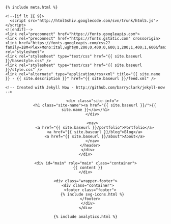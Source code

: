 <!DOCTYPE html>
<html>
  <head>
    <title>{% if page.title %}{{ page.title }} – {% endif %}{{ site.name }} – {{ site.description }}</title>

    {% include meta.html %}

    <!--[if lt IE 9]>
      <script src="http://html5shiv.googlecode.com/svn/trunk/html5.js"></script>
    <![endif]-->
    <link rel="preconnect" href="https://fonts.googleapis.com">
    <link rel="preconnect" href="https://fonts.gstatic.com" crossorigin>
    <link href="https://fonts.googleapis.com/css2?family=IBM+Plex+Mono:ital,wght@0,200;0,400;0,600;1,200;1,400;1,600&family=IBM+Plex+Sans:ital,wght@0,200;0,400;0,600;1,200;1,400;1,600&family=IBM+Plex+Serif:ital,wght@0,200;0,400;0,600;1,200;1,400;1,600&display=swap" rel="stylesheet">
    <link rel="stylesheet" type="text/css" href="{{ site.baseurl }}/basestyle.css" />
    <link rel="stylesheet" type="text/css" href="{{ site.baseurl }}/style.css" />
    <link rel="alternate" type="application/rss+xml" title="{{ site.name }} - {{ site.description }}" href="{{ site.baseurl }}/feed.xml" />

    <!-- Created with Jekyll Now - http://github.com/barryclark/jekyll-now -->
  </head>

  <body style="§% if page.bg-color %}--bg-color: #{{ page.bg-color }}; {% endif %}{% if page.fg-color %} --fg-color: #{{ page.fg-color }}; – {% endif %}">
    <div class="wrapper-masthead">
      <div class="container">
        <header class="masthead clearfix">
          <!-- <a href="{{ site.baseurl }}/" class="site-avatar"><img src="{{ site.avatar }}" /></a> -->

          <div class="site-info">
            <h1 class="site-name"><a href="{{ site.baseurl }}/">{{ site.name }}</a></h1>
          </div>

          <nav>
            <a href="{{ site.baseurl }}/portfolio">Portfolio</a>
            <a href="{{ site.baseurl }}/blog">Blog</a>
            <a href="{{ site.baseurl }}/about">About</a>
          </nav>
        </header>
      </div>
    </div>

    <div id="main" role="main" class="container">
      {{ content }}
    </div>

    <div class="wrapper-footer">
      <div class="container">
        <footer class="footer">
          {% include svg-icons.html %}
        </footer>
      </div>
    </div>

    {% include analytics.html %}
  </body>
</html>
